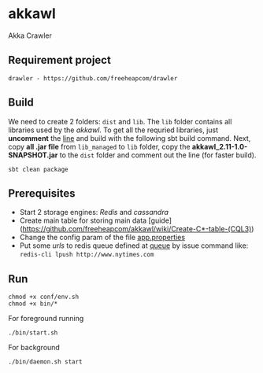 # akkawl
Akka Crawler

## Requirement project
 ```
drawler - https://github.com/freeheapcom/drawler
 ```
 
## Build
 We need to create 2 folders: `dist` and `lib`. The `lib` folder contains all libraries used by the *akkawl*. To get all the requried libraries, just **uncomment** the [line](https://github.com/freeheapcom/akkawl/blob/master/build.sbt#L27) and build with the following sbt build command. Next, copy **all .jar file** from `lib_managed` to `lib` folder, copy the **akkawl_2.11-1.0-SNAPSHOT.jar** to the `dist` folder and comment out the line (for faster build).
 ```
 sbt clean package
 ```
 
## Prerequisites 
 * Start 2 storage engines: *Redis* and *cassandra*
 * Create main table for storing main data [guide] (https://github.com/freeheapcom/akkawl/wiki/Create-C*-table-(CQL3))
 * Change the config param of the file [app.properties](https://github.com/freeheapcom/akkawl/blob/master/conf/app.properties)
 * Put some *urls* to redis queue defined at [queue](https://github.com/freeheapcom/akkawl/blob/master/conf/app.properties#L3) by issue command like: `redis-cli lpush http://www.nytimes.com`

## Run
 ```
 chmod +x conf/env.sh
 chmod +x bin/*
 ```
 For foreground running
 ```
 ./bin/start.sh 
 ```
 For background 
 ```
 ./bin/daemon.sh start
 ```
